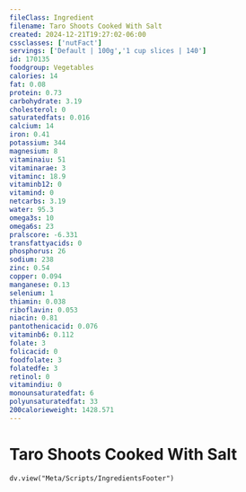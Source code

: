 ```yaml
---
fileClass: Ingredient
filename: Taro Shoots Cooked With Salt
created: 2024-12-21T19:27:02-06:00
cssclasses: ['nutFact']
servings: ['Default | 100g','1 cup slices | 140']
id: 170135
foodgroup: Vegetables
calories: 14
fat: 0.08
protein: 0.73
carbohydrate: 3.19
cholesterol: 0
saturatedfats: 0.016
calcium: 14
iron: 0.41
potassium: 344
magnesium: 8
vitaminaiu: 51
vitaminarae: 3
vitaminc: 18.9
vitaminb12: 0
vitamind: 0
netcarbs: 3.19
water: 95.3
omega3s: 10
omega6s: 23
pralscore: -6.331
transfattyacids: 0
phosphorus: 26
sodium: 238
zinc: 0.54
copper: 0.094
manganese: 0.13
selenium: 1
thiamin: 0.038
riboflavin: 0.053
niacin: 0.81
pantothenicacid: 0.076
vitaminb6: 0.112
folate: 3
folicacid: 0
foodfolate: 3
folatedfe: 3
retinol: 0
vitamindiu: 0
monounsaturatedfat: 6
polyunsaturatedfat: 33
200calorieweight: 1428.571
---
```


# Taro Shoots Cooked With Salt

```dataviewjs
dv.view("Meta/Scripts/IngredientsFooter")
```